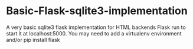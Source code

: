 # Basic-Flask-sqlite3-implementation
A very basic sqlite3 flask implementation for HTML backends
Flask run to start it at localhost:5000. You may need to add a virtualenv environment and/or pip install flask
